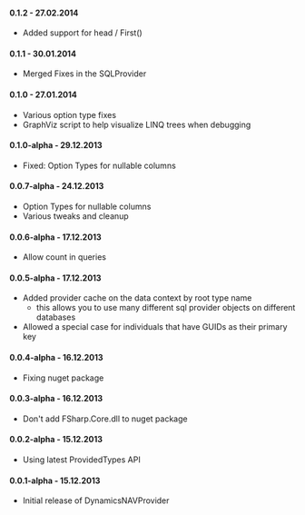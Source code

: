 #### 0.1.2 - 27.02.2014

* Added support for head / First()

#### 0.1.1 - 30.01.2014

* Merged Fixes in the SQLProvider

#### 0.1.0 - 27.01.2014

* Various option type fixes
* GraphViz script to help visualize LINQ trees when debugging

#### 0.1.0-alpha - 29.12.2013

* Fixed: Option Types for nullable columns

#### 0.0.7-alpha - 24.12.2013

* Option Types for nullable columns
* Various tweaks and cleanup

#### 0.0.6-alpha - 17.12.2013

* Allow count in queries

#### 0.0.5-alpha - 17.12.2013

* Added provider cache on the data context by root type name 
	- this allows you to use many different sql provider objects on different databases 
* Allowed a special case for individuals that have GUIDs as their primary key

#### 0.0.4-alpha - 16.12.2013
* Fixing nuget package

#### 0.0.3-alpha - 16.12.2013 
* Don't add FSharp.Core.dll to nuget package

#### 0.0.2-alpha - 15.12.2013 
* Using latest ProvidedTypes API

#### 0.0.1-alpha - 15.12.2013 
* Initial release of DynamicsNAVProvider
